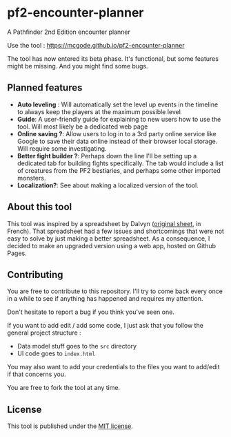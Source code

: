 # pf2-encounter-planner
A Pathfinder 2nd Edition encounter planner

Use the tool : https://mcgode.github.io/pf2-encounter-planner

The tool has now entered its beta phase. It's functional, 
but some features might be missing. And you might find some bugs. 

## Planned features

- **Auto leveling** : Will automatically set the level up events in the 
timeline to always keep the players at the maximum possible level
- **Guide**: A user-friendly guide for explaining to new users how to use the tool. 
Will most likely be a dedicated web page
- **Online saving ?**: Allow users to log in to a 3rd party online service like Google
to save their data online instead of their browser local storage. Will require some 
investigating. 
- **Better fight builder ?**: Perhaps down the line I'll be setting up a dedicated tab
for building fights specifically. The tab would include a list of creatures from the 
PF2 bestiaries, and perhaps some other imported monsters.
- **Localization?**: See about making a localized version of the tool.


## About this tool

This tool was inspired by a spreadsheet by Dalvyn 
([original sheet](https://docs.google.com/spreadsheets/d/147Qwk0-nl1tvDNCyYBzXXskMAaU4MQJ53RYa4qVEIbI/edit?usp=sharing), in French).
That spreadsheet had a few issues and shortcomings that were not easy to 
solve by just making a better spreadsheet. As a consequence, I decided to 
make an upgraded version using a web app, hosted on Github Pages.

## Contributing

You are free to contribute to this repository. I'll try to come back every 
once in a while to see if anything has happened and requires my attention.

Don't hesitate to report a bug if you think you've seen one.

If you want to add edit / add some code, I just ask that you follow the general project structure :
- Data model stuff goes to the `src` directory
- UI code goes to `index.html`

You may also want to add your credentials to the files you want to add/edit
if that concerns you.

You are free to fork the tool at any time.

## License

This tool is published under the [MIT license](https://opensource.org/licenses/MIT). 
